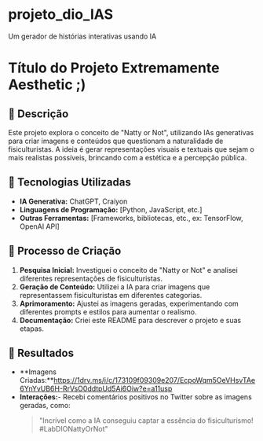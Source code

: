 # projeto_dio_IAS
Um gerador de histórias interativas usando IA
# Título do Projeto Extremamente Aesthetic ;)

## 📒 Descrição
Este projeto explora o conceito de "Natty or Not", utilizando IAs generativas para criar imagens e conteúdos que questionam a naturalidade de fisiculturistas. A ideia é gerar representações visuais e textuais que sejam o mais realistas possíveis, brincando com a estética e a percepção pública.

## 🤖 Tecnologias Utilizadas
- **IA Generativa:** ChatGPT, Craiyon
- **Linguagens de Programação:** [Python, JavaScript, etc.]
- **Outras Ferramentas:** [Frameworks, bibliotecas, etc., ex: TensorFlow, OpenAI API]

## 🧐 Processo de Criação
1. **Pesquisa Inicial:** Investiguei o conceito de "Natty or Not" e analisei diferentes representações de fisiculturistas.
2. **Geração de Conteúdo:** Utilizei a IA para criar imagens que representassem fisiculturistas em diferentes categorias.
3. **Aprimoramento:** Ajustei as imagens geradas, experimentando com diferentes prompts e estilos para aumentar o realismo.
4. **Documentação:** Criei este README para descrever o projeto e suas etapas.

## 🚀 Resultados
- **Imagens Criadas:**https://1drv.ms/i/c/173109f09309e207/EcpoWqm5OeVHsvTAe6YnYvUB6H-RrVsO0ddtpUd5Ai6Oiw?e=a11usp
- **Interações:**- Recebi comentários positivos no Twitter sobre as imagens geradas, como:
  > "Incrível como a IA conseguiu captar a essência do fisiculturismo! #LabDIONattyOrNot"
